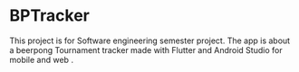 # BPTracker
This project is for Software engineering semester project. 
The app is about a beerpong Tournament tracker made with Flutter and Android Studio for mobile and web .
